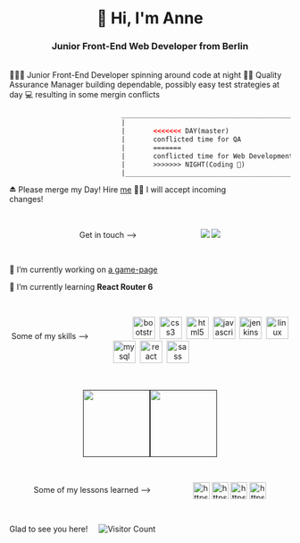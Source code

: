 
<h1 align="center"> 👋 Hi, I'm Anne </h1>

<h3 align="center">  Junior Front-End Web Developer from Berlin </h3>

<br/>
👩🏼‍💻  Junior Front-End Developer spinning around code at night 👩‍💻 Quality Assurance Manager building dependable, possibly easy test strategies at day 💻 resulting in some mergin conflicts  
<br/> 

```HTML
                            __________________________________________________
                            |                                                 |
                            |       <<<<<<< DAY(master)                       |
                            |       conflicted time for QA                   |
                            |       =======                                   |
                            |       conflicted time for Web Development      | 
                            |       >>>>>>> NIGHT(Coding 💞)                 |
                            |_________________________________________________|
```

⏏️ Please merge my Day! Hire [me](mailto:a.quinkenstein@gmail.com?Subject=Hello_from_Github)  👩‍💻 I will accept incoming changes!&nbsp;&nbsp;&nbsp;&nbsp;&nbsp;&nbsp;&nbsp;&nbsp;&nbsp;&nbsp;&nbsp;&nbsp;&nbsp;&nbsp;&nbsp;&nbsp;&nbsp; 


 
<br/> 
<p align="center">	
 Get in touch --> &nbsp;&nbsp;&nbsp;&nbsp;&nbsp;&nbsp;&nbsp;&nbsp;&nbsp;&nbsp;&nbsp;&nbsp;&nbsp;&nbsp;&nbsp;&nbsp;&nbsp;&nbsp;&nbsp;&nbsp;&nbsp;&nbsp;&nbsp;&nbsp;&nbsp;&nbsp;&nbsp;
<a target="_blank" href="https://www.linkedin.com/in/anne-quinkenstein"><img src="https://img.shields.io/badge/-LinkedIn-0077B5?style=for-the-badge&logo=Linkedin&logoColor=white"></img></a>
<a target="_blank" href="mailto:a.quinkenstein@gmail.com?Subject=Hello_from_Github"><img src="https://img.shields.io/badge/-Gmail-D14836?style=for-the-badge&logo=Gmail&logoColor=white"></img></a>
</p>
<br/>

 🔭 I’m currently working on [a game-page](https://game-night-aquin.netlify.app/)

 🌱 I’m currently learning **React Router 6**
 
 
<br/>
<p align="center"> 
  Some of my skills --> &nbsp;&nbsp;&nbsp;&nbsp;&nbsp;&nbsp;&nbsp;&nbsp;&nbsp;&nbsp;&nbsp;&nbsp;&nbsp;&nbsp;&nbsp;&nbsp;&nbsp;
&nbsp;<img src="https://devicons.github.io/devicon/devicon.git/icons/bootstrap/bootstrap-plain.svg" alt="bootstrap" width="40" height="40"/> 
&nbsp;<img src="https://devicons.github.io/devicon/devicon.git/icons/css3/css3-original-wordmark.svg" alt="css3" width="40" height="40"/> 
&nbsp;<img src="https://devicons.github.io/devicon/devicon.git/icons/html5/html5-original-wordmark.svg" alt="html5" width="40" height="40"/> 
&nbsp;<img src="https://devicons.github.io/devicon/devicon.git/icons/javascript/javascript-original.svg" alt="javascript" width="40" height="40"/> 
&nbsp;<img src="https://www.vectorlogo.zone/logos/jenkins/jenkins-icon.svg" alt="jenkins" width="40" height="40"/> 
&nbsp;<img src="https://devicons.github.io/devicon/devicon.git/icons/linux/linux-original.svg" alt="linux" width="40" height="40"/> 
&nbsp;<img src="https://devicons.github.io/devicon/devicon.git/icons/mysql/mysql-original-wordmark.svg" alt="mysql" width="40" height="40"/> 
&nbsp;<img src="https://devicons.github.io/devicon/devicon.git/icons/react/react-original-wordmark.svg" alt="react" width="40" height="40"/> 
&nbsp;<img src="https://devicons.github.io/devicon/devicon.git/icons/sass/sass-original.svg" alt="sass" width="40" height="40"/>
</p>
<br/>

<p align='center'>
    <a href="">
        <img align="center" height='120px' src="https://github-readme-stats.vercel.app/api?username=AnneQuinkenstein&hide_title=true&show_icons=true&include_all_commits=true&line_height=21&bg_color=0,EC6C6C,FFD479,FFFC79,73FA79&theme=graywhite" /><img align="center" height='120px' src="https://github-readme-stats.vercel.app/api/top-langs/?username=AnneQuinkenstein&hide=html&hide_title=true&layout=compact&bg_color=0,73FA79,73FDFF,7A81FF&theme=graywhite" />
    </a>
</p>

<br/>


<p align="center"> Some of my lessons learned --> &nbsp;&nbsp;&nbsp;&nbsp;&nbsp;&nbsp;&nbsp;&nbsp;&nbsp;&nbsp;&nbsp;&nbsp;&nbsp;&nbsp;&nbsp;&nbsp;&nbsp;
<a href="https://dev.to/annequinkenstein" target="blank"><img align="center" src="https://cdn.jsdelivr.net/npm/simple-icons@3.0.1/icons/dev-dot-to.svg" alt="https://dev.to/annequinkenstein" height="30" width="30" /></a>
<a href="https://stackoverflow.com/users/14049666/aquin" target="blank"><img align="center" src="https://cdn.jsdelivr.net/npm/simple-icons@3.0.1/icons/stackoverflow.svg" alt="https://stackoverflow.com/users/14049666/aquin" height="30" width="30" /></a>
<a href="https://codesandbox.io/u/annequinkenstein" target="blank"><img align="center" src="https://cdn.jsdelivr.net/npm/simple-icons@3.0.1/icons/codesandbox.svg" alt="https://codesandbox.io/u/annequinkenstein" height="30" width="30" /></a>
<a href="https://codepen.io/aquin" target="blank"><img align="center" src="https://cdn.jsdelivr.net/npm/simple-icons@3.0.1/icons/codepen.svg" alt="https://codepen.io/aquin" height="30" width="30" /></a>
</p>

<p align='center'>
<br/>

Glad to see you here! &nbsp;&nbsp;&nbsp; ![Visitor Count](https://profile-counter.glitch.me/annequinkenstein/count.svg)

<br />
 </p>

